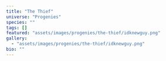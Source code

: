 ```yaml
---
title: "The Thief"
universe: "Progenies"
species: ""
tags: []
featured: "assets/images/progenies/the-thief/idknewguy.png"
gallery:
  - "assets/images/progenies/the-thief/idknewguy.png"
bio: ""
---
```

